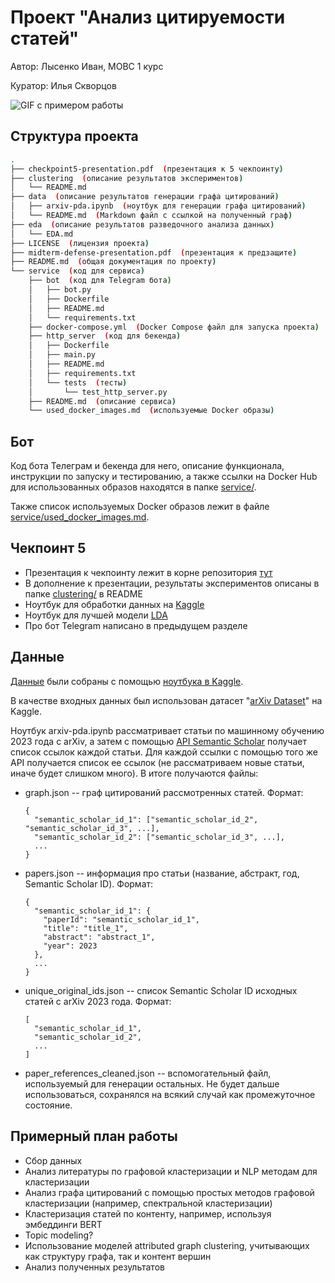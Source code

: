 # Проект "Анализ цитируемости статей"

Автор: Лысенко Иван, МОВС 1 курс

Куратор: Илья Скворцов

![GIF с примером работы](https://github.com/taiypeo/mlds-project/assets/4065977/ce6407bf-4ef0-41bf-ab25-507e7ad2d894)

## Структура проекта
```bash
.
├── checkpoint5-presentation.pdf  (презентация к 5 чекпоинту)
├── clustering  (описание результатов экспериментов)
│   └── README.md
├── data  (описание результатов генерации графа цитирований)
│   ├── arxiv-pda.ipynb  (ноутбук для генерации графа цитирований)
│   └── README.md  (Markdown файл с ссылкой на полученный граф)
├── eda  (описание результатов разведочного анализа данных)
│   └── EDA.md
├── LICENSE  (лицензия проекта)
├── midterm-defense-presentation.pdf  (презентация к предзащите)
├── README.md  (общая документация по проекту)
└── service  (код для сервиса)
    ├── bot  (код для Telegram бота)
    │   ├── bot.py
    │   ├── Dockerfile
    │   ├── README.md
    │   └── requirements.txt
    ├── docker-compose.yml  (Docker Compose файл для запуска проекта)
    ├── http_server  (код для бекенда)
    │   ├── Dockerfile
    │   ├── main.py
    │   ├── README.md
    │   ├── requirements.txt
    │   └── tests  (тесты)
    │       └── test_http_server.py
    ├── README.md  (описание сервиса)
    └── used_docker_images.md  (используемые Docker образы)
```

## Бот
Код бота Телеграм и бекенда для него, описание функционала, инструкции по запуску и тестированию,
а также ссылки на Docker Hub для использованных образов находятся в
папке [service/](https://github.com/taiypeo/mlds-project/tree/main/service).

Также список используемых Docker образов лежит в файле [service/used_docker_images.md](https://github.com/taiypeo/mlds-project/tree/main/service/used_docker_images.md).

## Чекпоинт 5
- Презентация к чекпоинту лежит в корне репозитория [тут](https://github.com/taiypeo/mlds-project/blob/main/checkpoint5-presentation.pdf)
- В дополнение к презентации, результаты экспериментов описаны в папке [clustering/](https://github.com/taiypeo/mlds-project/tree/main/clustering) в README
- Ноутбук для обработки данных на [Kaggle](https://www.kaggle.com/code/taiypeo/arxiv-pda/notebook)
- Ноутбук для лучшей модели [LDA](https://www.kaggle.com/code/taiypeo/arxiv-lda/notebook)
- Про бот Telegram написано в предыдущем разделе

## Данные

[Данные](https://drive.google.com/drive/folders/1zg6rsWlvxnA1wh6EmV5fV6spjjxkb7tF?usp=sharing) были собраны с помощью [ноутбука в Kaggle](https://www.kaggle.com/code/taiypeo/arxiv-pda/notebook).

В качестве входных данных был использован датасет "[arXiv Dataset](https://www.kaggle.com/datasets/Cornell-University/arxiv)" на Kaggle.

Ноутбук arxiv-pda.ipynb рассматривает статьи по машинному обучению 2023 года с arXiv, а затем с помощью [API Semantic Scholar](https://api.semanticscholar.org/api-docs/graph#tag/Paper-Data/operation/post_graph_get_papers)
получает список ссылок каждой статьи. Для каждой ссылки с помощью того же API получается список ее ссылок (не рассматриваем новые статьи, иначе будет слишком много).
В итоге получаются файлы:

- graph.json -- граф цитирований рассмотренных статей. Формат:
  ```
  {
    "semantic_scholar_id_1": ["semantic_scholar_id_2", "semantic_scholar_id_3", ...],
    "semantic_scholar_id_2": ["semantic_scholar_id_3", ...],
    ...
  }
  ```
- papers.json -- информация про статьи (название, абстракт, год, Semantic Scholar ID). Формат:
  ```
  {
    "semantic_scholar_id_1": {
      "paperId": "semantic_scholar_id_1",
      "title": "title_1",
      "abstract": "abstract_1",
      "year": 2023
    },
    ...
  }
  ```
- unique_original_ids.json -- список Semantic Scholar ID исходных статей с arXiv 2023 года. Формат:
  ```
  [
    "semantic_scholar_id_1",
    "semantic_scholar_id_2",
    ...
  ]
  ```
- paper_references_cleaned.json -- вспомогательный файл, используемый для генерации остальных. Не будет дальше использоваться, сохранялся на всякий случай как промежуточное состояние.

## Примерный план работы

- Сбор данных
- Анализ литературы по графовой кластеризации и NLP методам для кластеризации
- Анализ графа цитирований с помощью простых методов графовой кластеризации (например, спектральной кластеризации)
- Кластеризация статей по контенту, например, используя эмбеддинги BERT
- Topic modeling?
- Использование моделей attributed graph clustering, учитывающих как структуру графа, так и контент вершин
- Анализ полученных результатов
